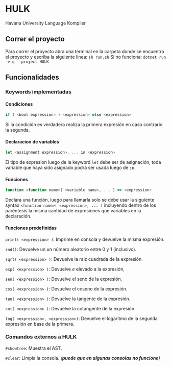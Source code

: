 # HULK

Havana University Language Kompiler

## Correr el proyecto

Para correr el proyecto abra una terminal en la carpeta donde se encuentra el proyecto y escriba la siguiente línea:
    `sh run.sh`
Si no funciona:
    `dotnet run -v q --project HULK`

## Funcionalidades

### Keywords implementadas

#### Condiciones

```js
if ( <bool expression> ) <expression> else <expression>
```

Si la condición es verdadera realiza la primera expresión en caso contrario la segunda.


#### Declaracion de variables

```js
let <assignment expression>, ... in <expression>
```

El tipo de expresion luego de la keyword `let` debe ser de asignación, toda variable que haya sido asignado podrá ser usada luego de `in`.

#### Funciones

```js
function <function name>( <variable name>, ... ) => <expression>
```

Declara una función, luego para llamarla solo se debe usar la siguiente syntax `<function name>( <expression>, ... )` incluyendo dentro de los paréntesis la misma cantidad de expresiones que variables en la declaración.

#### Funciones predefinidas

`print( <expression> )`: Imprime en consola y devuelve la misma expresión.

`rnd()`: Devuelve un un número aleatorio entre 0 y 1 (inclusivo).

`sqrt( <expression> )`: Devuelve la raiz cuadrada de la expresión.

`exp( <expression> )`: Devuelve $e$ elevado a la expresión,

`sen( <expression> )`: Devuelve el seno de la expresión.

`cos( <expression> )`: Devuelve el coseno de la expresión.

`tan( <expression> )`: Devuelve la tangente de la expresión.

`cot( <expression> )`: Devuelve la cotangente de la expresión.

`log( <expression>, <expression>)`: Devuelve el logaritmo de la segunda expresión en base de la primera.

### Comandos externos a **HULK**

`#showtree`:    Muestra el AST.

`#clear`:    Limpia la consola. _(**puede que en algunas consolas no funcione**)_
